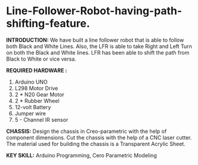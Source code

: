 # Line-Follower-Robot-having-path-shifting-feature.
**INTRODUCTION:**
We have built a line follower robot that is able to follow both Black and White Lines. Also, the LFR is able to take Right and Left Turn on both the Black and White lines. 
LFR has been able to shift the path from Black to White or vice versa. 

**REQUIRED HARDWARE :**
1. Arduino UNO
2. L298 Motor Drive
3. 2 * N20 Gear Motor
4. 2 * Rubber Wheel
5. 12-volt Battery
6. Jumper wire
7. 5 - Channel IR sensor

**CHASSIS:** Design the chassis in Creo-parametric with the help of component dimensions. Cut the chassis with the help of a CNC laser cutter. The material used for building the chassis is a Transparent Acrylic Sheet.

**KEY SKILL:** Arduino Programming, Cero Parametric Modeling

